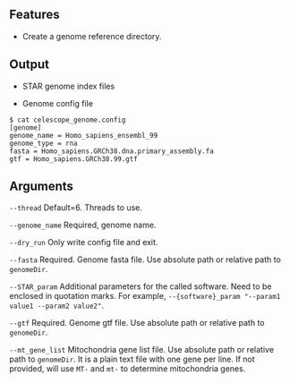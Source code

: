 ## Features
- Create a genome reference directory.

## Output

- STAR genome index files

- Genome config file
```
$ cat celescope_genome.config
[genome]
genome_name = Homo_sapiens_ensembl_99
genome_type = rna
fasta = Homo_sapiens.GRCh38.dna.primary_assembly.fa
gtf = Homo_sapiens.GRCh38.99.gtf
```
## Arguments
`--thread` Default=6. Threads to use.

`--genome_name` Required, genome name.

`--dry_run` Only write config file and exit.

`--fasta` Required. Genome fasta file. Use absolute path or relative path to `genomeDir`.

`--STAR_param` Additional parameters for the called software. Need to be enclosed in quotation marks. For example, `--{software}_param "--param1 value1 --param2 value2"`.

`--gtf` Required. Genome gtf file. Use absolute path or relative path to `genomeDir`.

`--mt_gene_list` Mitochondria gene list file. Use absolute path or relative path to `genomeDir`.
It is a plain text file with one gene per line. 
If not provided, will use `MT-` and `mt-` to determine mitochondria genes.


